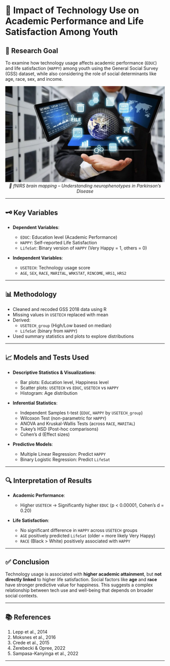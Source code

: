 # 📱 Impact of Technology Use on Academic Performance and Life Satisfaction Among Youth

## 🧠 Research Goal
To examine how technology usage affects academic performance (`EDUC`) and life satisfaction (`HAPPY`) among youth using the General Social Survey (GSS) dataset, while also considering the role of social determinants like age, race, sex, and income.


<p align="center">
  <img src="TECHNOLOGY.jpg" width="600"/>
  <br>
  <em>🧠 fNIRS brain mapping – Understanding neurophenotypes in Parkinson’s Disease</em>
</p>

---

## 🗝️ Key Variables

- **Dependent Variables**:
  - `EDUC`: Education level (Academic Performance)
  - `HAPPY`: Self-reported Life Satisfaction
  - `LifeSat`: Binary version of `HAPPY` (Very Happy = 1, others = 0)

- **Independent Variables**:
  - `USETECH`: Technology usage score
  - `AGE`, `SEX`, `RACE`, `MARITAL`, `WRKSTAT`, `RINCOME`, `HRS1`, `HRS2`

---

## 📊 Methodology

- Cleaned and recoded GSS 2018 data using R
- Missing values in `USETECH` replaced with mean
- Derived:
  - `USETECH_group` (High/Low based on median)
  - `LifeSat` (binary from `HAPPY`)
- Used summary statistics and plots to explore distributions

---

## 📈 Models and Tests Used

- **Descriptive Statistics & Visualizations**:
  - Bar plots: Education level, Happiness level
  - Scatter plots: `USETECH` vs `EDUC`, `USETECH` vs `HAPPY`
  - Histogram: Age distribution

- **Inferential Statistics**:
  - Independent Samples t-test (`EDUC`, `HAPPY` by `USETECH_group`)
  - Wilcoxon Test (non-parametric for `HAPPY`)
  - ANOVA and Kruskal-Wallis Tests (across `RACE`, `MARITAL`)
  - Tukey’s HSD (Post-hoc comparisons)
  - Cohen’s d (Effect sizes)

- **Predictive Models**:
  - Multiple Linear Regression: Predict `HAPPY`
  - Binary Logistic Regression: Predict `LifeSat`

---

## 🔍 Interpretation of Results

- **Academic Performance**:
  - Higher `USETECH` → Significantly higher `EDUC` (p < 0.00001, Cohen’s d = 0.20)
  
- **Life Satisfaction**:
  - No significant difference in `HAPPY` across `USETECH` groups
  - `AGE` positively predicted `LifeSat` (older = more likely Very Happy)
  - `RACE` (Black > White) positively associated with `HAPPY`

---

## ✅ Conclusion

Technology usage is associated with **higher academic attainment**, but **not directly linked** to higher life satisfaction. Social factors like **age** and **race** have stronger predictive value for happiness. This suggests a complex relationship between tech use and well-being that depends on broader social contexts.

---

## 📚 References

1. Lepp et al., 2014  
2. Moksnes et al., 2016  
3. Crede et al., 2015  
4. Żerebecki & Opree, 2022  
5. Sampasa-Kanyinga et al., 2022

---

